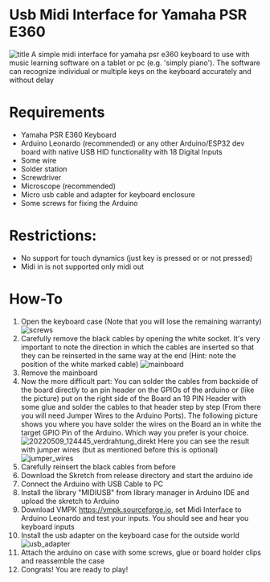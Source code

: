 # Usb Midi Interface for Yamaha PSR E360
![title](https://github.com/user-attachments/assets/5e19b155-ed9c-4c62-a946-06533dfe7f22)
A simple midi interface for yamaha psr e360 keyboard to use with music learning software on a tablet or pc (e.g. 'simply piano'). 
The software can recognize individual or multiple keys on the keyboard
 accurately and without delay

# Requirements
* Yamaha PSR E360 Keyboard
* Arduino Leonardo (recommended) or any other Arduino/ESP32 dev board with native USB HID functionality with 18 Digital Inputs
* Some wire
* Solder station
* Screwdriver
* Microscope (recommended)
* Micro usb cable and adapter for keyboard enclosure
* Some screws for fixing the Arduino

# Restrictions:
* No support for touch dynamics (just key is pressed or or not pressed)
* Midi in is not supported only midi out

# How-To
1. Open the keyboard case (Note that you will lose the remaining warranty) ![screws](https://github.com/user-attachments/assets/bbcd0ccd-3c16-4224-841f-c1229925b69e)
2. Carefully remove the black cables by opening the white socket. It's very important to note the direction in which the cables are inserted so that they can be reinserted in the same way at the end (Hint: note the position of the white marked cable)  ![mainboard](https://github.com/user-attachments/assets/5ffe689c-2cd0-464d-83ab-ce3d05781627)
3. Remove the mainboard
4. Now the more difficult part: You can solder the cables from backside of the board directly to an pin header on the GPIOs of the arduino or (like the picture) put on the right side of the Board an 19 PIN Header with some glue and solder the cables to that header step by step (From there you will need Jumper Wires to the Arduino Ports). The following picture shows you where you have solder the wires on the Board an in white the target GPIO Pin of the Arduino. Which way you prefer is your choice. ![20220509_124445_verdrahtung_direkt](https://github.com/user-attachments/assets/9adffc1d-a2fc-4815-8e37-f4350df06015) Here you can see the result with jumper wires (but as mentioned before this is optional) ![jumper_wires](https://github.com/user-attachments/assets/0a221dd5-db40-4e67-966b-9aded31f5ab2)
5. Carefully reinsert the black cables from before 
6. Download the Skretch from release directory and start the arduino ide
7. Connect the Arduino with USB Cable to PC
8. Install the library "MIDIUSB" from library manager in Arduino IDE and upload the skretch to Arduino 
9. Download VMPK https://vmpk.sourceforge.io, set Midi Interface to Arduino Leonardo and test your inputs. You should see and hear you keyboard inputs
10. Install the usb adapter on the keyboard case for the outside world ![usb_adapter](https://github.com/user-attachments/assets/a71c92b3-18c8-4a13-b470-ad198eb77fa7)
11. Attach the arduino on case with some screws, glue or board holder clips and reassemble the case
13. Congrats! You are ready to play!

